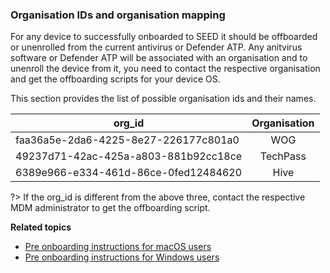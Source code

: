 ### Organisation IDs and organisation mapping

For any device to successfully onboarded to SEED it should be offboarded or unenrolled from the current antivirus or Defender ATP. Any anitvirus software or Defender ATP will be associated with an organisation and to unenroll the device from it, you need to contact the respective organisation and get the offboarding scripts for your device OS.

This section provides the list of possible organisation ids and their names.

<!--To identify if Defender ATP or any other antivirus is running on a device, macOS users will run `mdatp health` on their **Terminal**.

Windows users will open **Registry Editor** to run as administrator and go to **Computer** > **HKEY_LOCAL_MACHINE** > **SOFTWARE** > **Microsoft** > **Windows Advanced Protection** > **Status**.

This will help you identify the organisation id of the Defender ATP or the antivirus currently running on the device. Once you locate the organisation, get the offboarding scripts from the respective MDM Administrator or Defender Administrator.-->

| org_id  | Organisation |
| ------------- |:-------------:|
| faa36a5e-2da6-4225-8e27-226177c801a0      | WOG     |
| 49237d71-42ac-425a-a803-881b92cc18ce  | TechPass    |
| 6389e966-e334-461d-86ce-0fed12484620      | Hive     |

?> If the org_id is different from the above three, contact the respective MDM administrator to get the offboarding script.

**Related topics**
- [Pre onboarding instructions for macOS users](https://docs.developer.tech.gov.sg/docs/security-suite-for-engineering-endpoint-devices/#/seed-pre-onboarding-clean-up-instructions-for-macos)
- [Pre onboarding instructions for Windows users](https://docs.developer.tech.gov.sg/docs/security-suite-for-engineering-endpoint-devices/#/seed-pre-onboarding-clean-up-instructions-for-windows)
